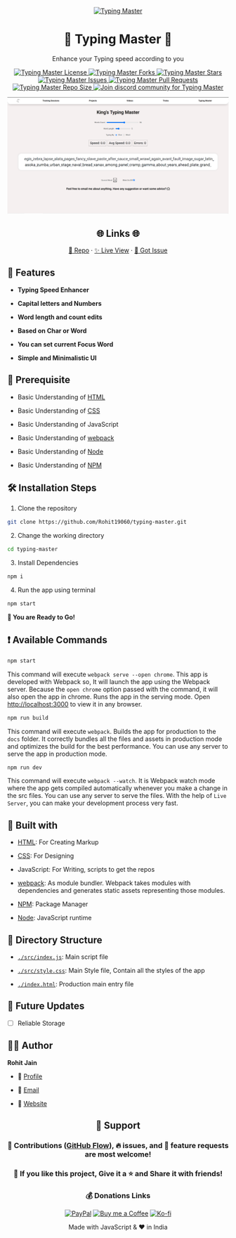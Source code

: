 <p align="center">
  <a href="https://kingtechnologies.in/Typing%20Master" title="Typing Master">
    <img src="https://kingtechnologies.in/assets/images/logo.png" width="80px" alt="Typing Master"/>
  </a>
</p>
<h1 align="center">🌟 Typing Master 🌟</h1>
<p align="center">Enhance your Typing speed according to you</p>

<p align="center">
<a href="https://github.com/Rohit19060/typing-master/blob/master/LICENSE" title="License">
<img src="https://img.shields.io/github/license/Rohit19060/typing-master?label=License&logo=Github&style=flat-square" alt="Typing Master License"/>
</a>
<a href="https://github.com/Rohit19060/typing-master/fork" title="Forks">
<img src="https://img.shields.io/github/forks/Rohit19060/typing-master?label=Forks&logo=Github&style=flat-square" alt="Typing Master Forks"/>
</a>
<a href="https://github.com/Rohit19060/typing-master/stargazers" title="Stars">
<img src="https://img.shields.io/github/stars/Rohit19060/typing-master?label=Stars&logo=Github&style=flat-square" alt="Typing Master Stars"/>
</a>
<a href="https://github.com/Rohit19060/typing-master/issues" title="Issues">
<img src="https://img.shields.io/github/issues/Rohit19060/typing-master?label=Issues&logo=Github&style=flat-square" alt="Typing Master Issues"/>
</a>
<a href="https://github.com/Rohit19060/typing-master/pulls" title="Pull Requests">
<img src="https://img.shields.io/github/issues-pr/Rohit19060/typing-master?label=Pull%20Requests&logo=Github&style=flat-square" alt="Typing Master Pull Requests"/>
</a>
<a href="https://github.com/Rohit19060/typing-master" title="Repo Size">
<img src="https://img.shields.io/github/repo-size/Rohit19060/typing-master?label=Repo%20Size&logo=Github&style=flat-square" alt="Typing Master Repo Size"/>
</a>
<a href="https://discord.gg/2wpHNSjwm2" title="Join King Tech's Community">
<img src="https://img.shields.io/discord/737854816402800690?color=%236d82cb&label=Join%20Community&logo=discord&logoColor=%23FFFFFF&style=flat-square" alt="Join discord community for Typing Master"/>
</a>
</p>

<p align="center" title="Typing Master"><img src="./assets/images/main.png" alt="Typing Master"/></p>

<h2 align="center">🌐 Links 🌐</h2>
<p align="center">
    <a href="https://github.com/Rohit19060/typing-master" title="Typing Master Repo">📂 Repo</a>
    ·
    <a href="https://kingtechnologies.in/Typing%20Master" title="Visit">✨ Live View</a>
    ·
    <a href="https://github.com/Rohit19060/typing-master/issues/new/choose" title="🐛Report Bug/🎊Request Feature">🚀 Got Issue</a>
</p>

## 🚀 Features

- **Typing Speed Enhancer**

- **Capital letters and Numbers**

- **Word length and count edits**

- **Based on Char or Word**

- **You can set current Focus Word**

- **Simple and Minimalistic UI**

## 🦋 Prerequisite

- Basic Understanding of [HTML](https://youtu.be/JHv2jmnrLlA "HTML - First Step Towards Web Development")

- Basic Understanding of [CSS](https://youtu.be/d1tP7ow7HbQ "CSS - Second Step Towards Web Development")

- Basic Understanding of JavaScript

- Basic Understanding of [webpack](https://webpack.js.org/ "webpack")

- Basic Understanding of [Node](https://nodejs.org/ "Node")

- Basic Understanding of [NPM](https://www.npmjs.com/ "NPM")

## 🛠️ Installation Steps

1. Clone the repository

```Bash
git clone https://github.com/Rohit19060/typing-master.git
```

2. Change the working directory

```Bash
cd typing-master
```

3. Install Dependencies

```Bash
npm i
```

4. Run the app using terminal

```Bash
npm start
```

**🎇 You are Ready to Go!**

## ❗ Available Commands

```Bash
npm start
```

This command will execute `webpack serve --open chrome`. This app is developed with Webpack so, It will launch the app using the Webpack server. Because the `open chrome` option passed with the command, it will also open the app in chrome. Runs the app in the serving mode. Open [http://localhost:3000](http://localhost:3000) to view it in any browser.

```Bash
npm run build
```

This command will execute `webpack`. Builds the app for production to the `docs` folder. It correctly bundles all the files and assets in production mode and optimizes the build for the best performance. You can use any server to serve the app in production mode.

```Bash
npm run dev
```

This command will execute `webpack --watch`. It is Webpack watch mode where the app gets compiled automatically whenever you make a change in the src files. You can use any server to serve the files. With the help of `Live Server`, you can make your development process very fast.

## 👷 Built with

- [HTML](https://youtu.be/JHv2jmnrLlA "HTML - First Step Towards Web Development"): For Creating Markup

- [CSS](https://youtu.be/d1tP7ow7HbQ "CSS - Second Step Towards Web Development"): For Designing

- JavaScript: For Writing, scripts to get the repos

- [webpack](https://webpack.js.org/ "webpack"): As module bundler. Webpack takes modules with dependencies and generates static assets representing those modules.

- [NPM](https://www.npmjs.com/ "NPM"): Package Manager

- [Node](https://nodejs.org/en/ "Node"): JavaScript runtime

## 📂 Directory Structure

- [`./src/index.js`](https://github.com/Rohit19060/typing-master/blob/main/src/index.js "Script"): Main script file

- [`./src/style.css`](https://github.com/Rohit19060/typing-master/blob/main/src/style.css "Style"): Main Style file, Contain all the styles of the app

- [`./index.html`](https://github.com/Rohit19060/typing-master/blob/main/index.html "Typing Master"): Production main entry file

## 🎊 Future Updates

- [ ] Reliable Storage

## 🧑🏻 Author

**Rohit Jain**

- 🌌 [Profile](https://github.com/Rohit19060 "Rohit Jain")

- 🏮 [Email](mailto:rohitjain19060@gmail.com?subject=Hi%20from%20Typing%20Master "Hi!")

- 🦁 [Website](https://kingtechnologies.in "Welcome")

<h2 align="center">🤝 Support</h2>

<h3 align="center">🎀 Contributions (<a href="https://guides.github.com/introduction/flow" title="GitHub flow">GitHub Flow</a>), 🔥 issues, and 🥮 feature requests are most welcome!</h3>

<h3 align="center">💙 If you like this project, Give it a ⭐ and Share it with friends!</h3>
<h3 align="center">💰 Donations Links</h3>
<p align="center">
<a href="https://www.paypal.me/kingrohitJ" title="PayPal"><img src="https://kingtechnologies.in/assets/images/paypal.png" alt="PayPal"/></a>
<a href="https://www.buymeacoffee.com/rohitjain" title="Buy me a Coffee"><img src="https://kingtechnologies.in/assets/images/coffee.png" alt="Buy me a Coffee"/></a>
<a href="https://ko-fi.com/rohitjain" title="Ko-fi"><img src="https://kingtechnologies.in/assets/images/kofi.png" alt="Ko-fi"/></a>
</p>

<p align="center">Made with JavaScript & ❤️ in India</p>
